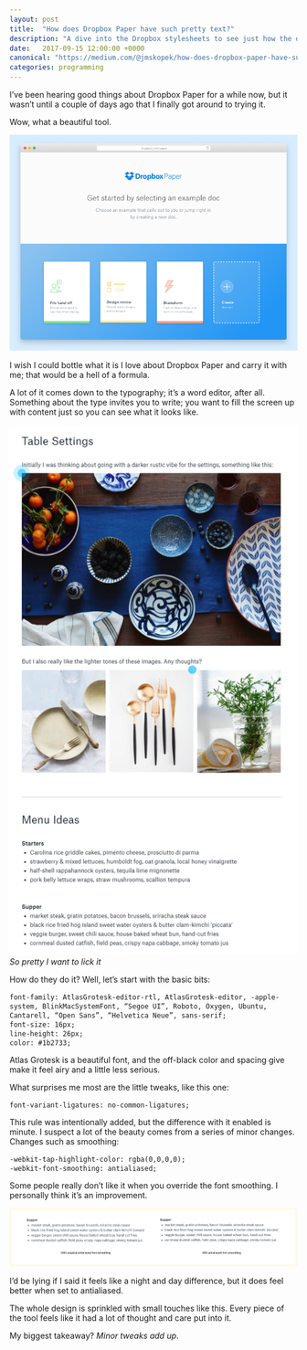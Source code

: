 ```yaml
---
layout: post
title:  "How does Dropbox Paper have such pretty text?"
description: "A dive into the Dropbox stylesheets to see just how the designers pulled off the Dropbox Paper design. The attention to detail is quite impressive."
date:   2017-09-15 12:00:00 +0000
canonical: "https://medium.com/@jmskopek/how-does-dropbox-paper-have-such-pretty-text-a0e0fa4e8d97"
categories: programming
---
```


I’ve been hearing good things about Dropbox Paper for a while now, but it wasn’t until a couple of days ago that I finally got around to trying it.

Wow, what a beautiful tool.

![1](/assets/dropbox-paper-text/1.png)

I wish I could bottle what it is I love about Dropbox Paper and carry it with me; that would be a hell of a formula.

A lot of it comes down to the typography; it’s a word editor, after all. Something about the type invites you to write; you want to fill the screen up with content just so you can see what it looks like.

![2](/assets/dropbox-paper-text/2.png)
*So pretty I want to lick it*

How do they do it? Well, let’s start with the basic bits:

~~~
font-family: AtlasGrotesk-editor-rtl, AtlasGrotesk-editor, -apple-system, BlinkMacSystemFont, “Segoe UI”, Roboto, Oxygen, Ubuntu, Cantarell, “Open Sans”, “Helvetica Neue”, sans-serif;
font-size: 16px;
line-height: 26px;
color: #1b2733;
~~~

Atlas Grotesk is a beautiful font, and the off-black color and spacing give make it feel airy and a little less serious.

What surprises me most are the little tweaks, like this one:

~~~
font-variant-ligatures: no-common-ligatures;
~~~

This rule was intentionally added, but the difference with it enabled is minute. I suspect a lot of the beauty comes from a series of minor changes. Changes such as smoothing:

~~~
-webkit-tap-highlight-color: rgba(0,0,0,0);
-webkit-font-smoothing: antialiased;
~~~

Some people really don’t like it when you override the font smoothing. I personally think it’s an improvement.

![3](/assets/dropbox-paper-text/3.png)

I’d be lying if I said it feels like a night and day difference, but it does feel better when set to antialiased.

The whole design is sprinkled with small touches like this. Every piece of the tool feels like it had a lot of thought and care put into it.

My biggest takeaway? *Minor tweaks add up*.
